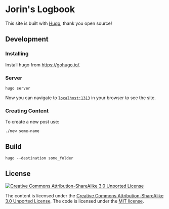 Jorin's Logbook
===============

This site is built with [Hugo](https://gohugo.io/), thank you open source!

Development
-----------

### Installing

Install hugo from https://gohugo.io/.

### Server

```
hugo server
```

Now you can navigate to [`localhost:1313`](http://localhost:1313) in your browser to see the site.

### Creating Content

To create a new post use:

```
./new some-name
```

Build
-----

```
hugo --destination some_folder
```

License
-------

[![Creative Commons Attribution-ShareAlike 3.0 Unported License](https://licensebuttons.net/l/by-sa/3.0/80x15.png)](https://creativecommons.org/licenses/by-sa/3.0/)

The content is licensed under the [Creative Commons Attribution-ShareAlike 3.0 Unported License](https://creativecommons.org/licenses/by-sa/3.0/). The code is licensed under the [MIT license](https://opensource.org/licenses/MIT).
